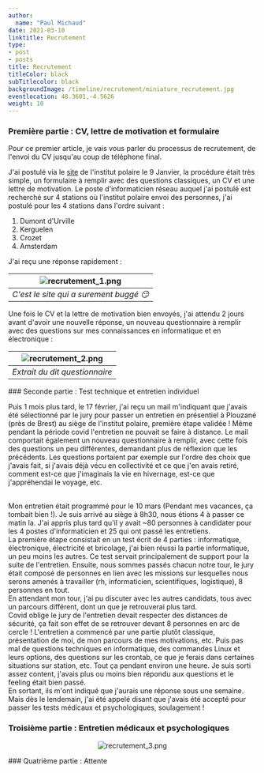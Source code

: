 ```yaml
---
author:
  name: "Paul Michaud"
date: 2021-03-10
linktitle: Recrutement
type:
- post
- posts
title: Recrutement
titleColor: black
subTitlecolor: black
backgroundImage: /timeline/recrutement/miniature_recrutement.jpg
eventlocation: 48.3601,-4.5626
weight: 10
---
```


### Première partie : CV, lettre de motivation et formulaire

Pour ce premier article, je vais vous parler du processus de recrutement, de l'envoi du CV jusqu'au coup de téléphone final.

J'ai postulé via le [site](https://rh.institut-polaire.fr/recrutement/postes-pourvoir/page/4/) de l'institut polaire le 9 Janvier, la procédure était très simple, un formulaire à remplir avec des questions classiques, un CV et une lettre de motivation.
Le poste d'informaticien réseau auquel j'ai postulé est recherché sur 4 stations où l'institut polaire envoi des personnes, j'ai postulé pour les 4 stations dans l'ordre suivant :
1. Dumont d'Urville
2. Kerguelen
3. Crozet
4. Amsterdam

J'ai reçu une réponse rapidement :

<center>

| ![recrutement_1.png](/timeline/recrutement/recrutement_1.png) | 
|:--:| 
| *C'est le site qui a surement buggé :smirk:* |

</center>

Une fois le CV et la lettre de motivation bien envoyés, j'ai attendu 2 jours avant d'avoir une nouvelle réponse, un nouveau questionnaire à remplir avec des questions sur mes connaissances en informatique et en électronique :
<center>

| ![recrutement_2.png](/timeline/recrutement/recrutement_2.png) | 
|:--:| 
| *Extrait du dit questionnaire* |

</center>
### Seconde partie : Test technique et entretien individuel

Puis 1 mois plus tard, le 17 février, j'ai reçu un mail m'indiquant que j'avais été sélectionné par le jury pour passer un entretien en présentiel à Plouzané (près de Brest) au siège de l'institut polaire, première étape validée ! Même pendant la période covid l'entretien ne pouvait se faire à distance. Le mail comportait également un nouveau questionnaire à remplir, avec cette fois des questions un peu différentes, demandant plus de réflexion que les précédents. Les questions portaient par exemple sur l'ordre des choix que j'avais fait, si j'avais déjà vécu en collectivité et ce que j'en avais retiré, comment est-ce que j'imaginais la vie en hivernage, est-ce que j'appréhendai le voyage, etc.

<br />
Mon entretien était programmé pour le 10 mars (Pendant mes vacances, ça tombait bien !). Je suis arrivé au siège à 8h30, nous étions 4 à passer ce matin la. J'ai appris plus tard qu'il y avait ~80 personnes à candidater pour les 4 postes d'informaticien et 25 qui ont passé les entretiens.

<br />
La première étape consistait en un test écrit de 4 parties : informatique, électronique, électricité et bricolage, j'ai bien réussi la partie informatique, un peu moins les autres. Ce test servait principalement de support pour la suite de l'entretien. Ensuite, nous sommes passés chacun notre tour, le jury était composé de personnes en lien avec les missions sur lesquelles nous serons amenés à travailler (rh, informaticien, scientifiques, logistique), 8 personnes en tout.

<br />
En attendant mon tour, j'ai pu discuter avec les autres candidats, tous avec un parcours différent, dont un que je retrouverai plus tard.

<br />
Covid oblige le jury de l'entretien devait respecter des distances de sécurité, ça fait son effet de se retrouver devant 8 personnes en arc de cercle !
L'entretien a commencé par une partie plutôt classique, présentation de moi, de mon parcours de mes motivations, etc. Puis pas mal de questions techniques en informatique, des commandes Linux et leurs options, des questions sur les crontab, ce que je ferais dans certaines situations sur station, etc. Tout ça pendant environ une heure. Je suis sorti assez content, j'avais plus ou moins bien répondu aux questions et le feeling était bien passé.

<br />
En sortant, ils m'ont indiqué que j'aurais une réponse sous une semaine. Mais dès le lendemain, j'ai été appelé disant que j'avais été accepté pour passer les tests médicaux et psychologiques, soulagement !

### Troisième partie : Entretien médicaux et psychologiques
<center>

![recrutement_3.png](/timeline/recrutement/recrutement_3.png)

</center>
### Quatrième partie : Attente




